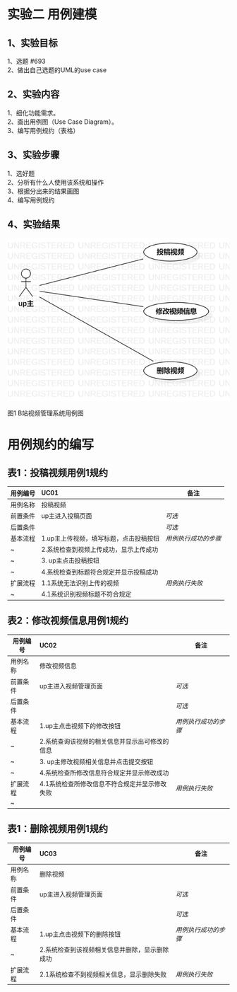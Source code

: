 # 实验二 用例建模

##  1、实验目标

1、选题 #693  
2、做出自己选题的UML的use case

##  2、实验内容

1、细化功能需求。      
2、画出用例图（Use Case Diagram）。      
3、编写用例规约（表格）    

##  3、实验步骤

1、选好题  
2、分析有什么人使用该系统和操作  
3、根据分出来的结果画图  
4、编写用例规约

##  4、实验结果

![用例视图](./my_lab2.png)

图1 B站视频管理系统用例图

# 用例规约的编写

## 表1：投稿视频用例1规约  

用例编号  | UC01 | 备注  
-|:-|-  
用例名称  | 投稿视频  |   
前置条件  | up主进入投稿页面 | *可选*   
后置条件  |     | *可选*   
基本流程  | 1.up主上传视频，填写标题，点击投稿按钮  |*用例执行成功的步骤*    
~| 2.系统检查到视频上传成功，显示上传成功  |   
~| 3. up主点击投稿按钮  |   
~| 4.系统检查到标题符合规定并显示投稿成功   |   
扩展流程  | 1.1系统无法识别上传的视频   |*用例执行失败*    
~| 4.1系统识别视频标题不符合规定   |  

## 表2：修改视频信息用例1规约  

用例编号  | UC02 | 备注  
-|:-|-  
用例名称  | 修改视频信息  |   
前置条件  | up主进入视频管理页面 | *可选*   
后置条件  |     | *可选*   
基本流程  | 1.up主点击视频下的修改按钮  |*用例执行成功的步骤*    
~| 2.系统查询该视频的相关信息并显示出可修改的信息  |   
~| 3. up主修改视频相关信息并点击提交按钮  |   
~| 4.系统检查所修改信息符合规定并显示修改成功  |   
扩展流程  | 4.1系统检查所修改信息不符合规定并显示修改失败   |*用例执行失败*    
~|   |  

## 表1：删除视频用例1规约  

用例编号  | UC03 | 备注  
-|:-|-  
用例名称  | 删除视频  |   
前置条件  | up主进入视频管理页面 | *可选*   
后置条件  |     | *可选*   
基本流程  | 1.up主点击视频下的删除按钮  |*用例执行成功的步骤*    
~| 2.系统检查到该视频相关信息并删除，显示删除成功  |    
扩展流程  | 2.1系统检查不到视频相关信息，显示删除失败   |*用例执行失败*    
